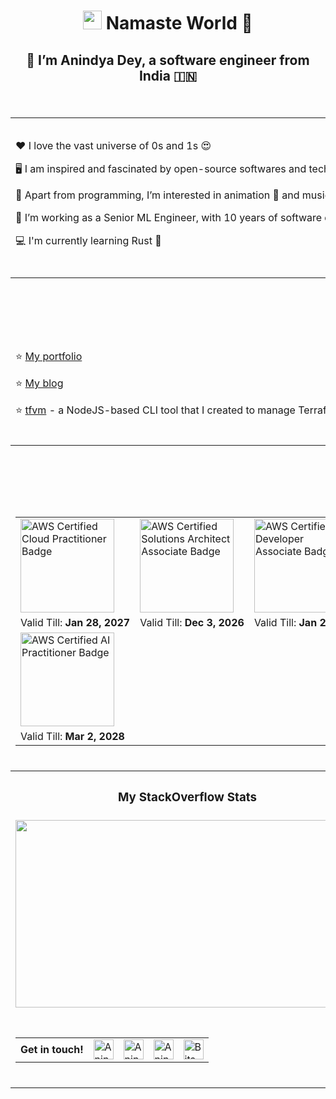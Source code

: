 # <p align="center"><img src="https://raw.githubusercontent.com/MartinHeinz/MartinHeinz/master/wave.gif" width="30px"> Namaste World 🙏</p>
## <p align="center">🙂 I’m Anindya Dey, a software engineer from India 🇮🇳</p>

<br />

<table>
  <tr>
    <td colspan="12" height="250px">
      <p>❤️ I love the vast universe of 0s and 1s 😍</p>
      <p>🖥️ I am inspired and fascinated by open-source softwares and technologies. And I try to contribute my bit to this brilliant initiative 💻</p>
      <p>👀 Apart from programming, I’m interested in animation 🐼 and music 🎵 and I also love to play Piano 🎹 and Guitar 🎸</p>
      <p>🌱 I’m working as a Senior ML Engineer, with 10 years of software development experience under my belt 🤖</p>
      <p>💻 I'm currently learning Rust 🦀</p>
    </td>
  </tr>
  <tr>
    <td colspan="12"></td>
  </tr>
  <tr>
    <th colspan="12">
      <h3>My Projects</h3>
    </th>
  </tr>
  <tr>
    <td colspan="12">
      <br />
      <p>⭐ <a href="https://www.anindyadey.com" target="_blank" rel="noopener noreferrer">My portfolio</a></p>
      <p>⭐ <a href="https://blog.anindyadey.com" target="_blank" rel="noopener noreferrer">My blog</a></p>
      <p>⭐ <a href="https://www.npmjs.com/package/tfvm" target="_blank" rel="noopener noreferrer">tfvm</a> - a NodeJS-based CLI tool that I created to manage Terraform versions on my system</p>
      <br />
    </td>
  </tr>
  <tr>
    <th colspan="12">
      <h3>My Badges</h3>
    </th>
  </tr>
  <tr align="center">
    <td colspan="12" align="center">
      <br />
      <table>
        <tr>
          <td>
            <a href="https://www.credly.com/badges/ba7b2634-3a9f-4a52-9641-4f5ee71a2db0/public_url" target="_blank" rel="noopener noreferrer">
              <img src="https://github.com/anindya-dey/anindya-dey/assets/30517208/d2d02e47-1ff9-4e7e-8345-cf1f94528a0e" alt="AWS Certified Cloud Practitioner Badge" title="AWS Certified Cloud Practitioner Badge" height="150px" width="150px" />
            </a>
          </td>
          <td>
            <a href="https://www.credly.com/badges/63cc3790-ee97-42b0-a18e-f30f5d628930/public_url" target="_blank" rel="noopener noreferrer">
              <img src="https://github.com/anindya-dey/anindya-dey/assets/30517208/54991715-7ac4-4512-ac37-b771cd74089a" alt="AWS Certified Solutions Architect Associate Badge" title="AWS Certified Solutions Architect Associate Badge" height="150px" width="150px" />
            </a>
          </td>
          <td>
            <a href="https://www.credly.com/badges/1e47bb96-e195-4cb9-8780-3b10624b4245/public_url" target="_blank" rel="noopener noreferrer">
              <img src="https://github.com/anindya-dey/anindya-dey/assets/30517208/ce07bd96-501c-41d7-8434-9b489b50010d" alt="AWS Certified Developer Associate Badge" title="AWS Certified Developer Associate Badge" height="150px" width="150px" />
            </a>
          </td>
        </tr>
        <tr>
          <td>Valid Till: <b>Jan 28, 2027</b></td>
          <td>Valid Till: <b>Dec 3, 2026</b></td>
          <td>Valid Till: <b>Jan 28, 2027</b></td>
        </tr>
        <tr>
          <td>
            <a href="https://www.credly.com/badges/9669d6f5-1f6d-4ca8-93e1-1364b0eff6c0/public_url" target="_blank" rel="noopener noreferrer">
              <img src="https://github.com/user-attachments/assets/4320e6c7-20c1-442d-9b48-75a690cb289d" alt="AWS Certified AI Practitioner Badge" title="AWS Certified AI Practitioner Badge" height="150px" width="150px" />
            </a>
          </td>
          <td></td>
          <td></td>
        </tr>
        <tr>
          <td>Valid Till: <b>Mar 2, 2028</b></td>
          <td></td>
          <td></td>
        </tr>
      </table>
      <br />
    </td>
  </tr>
  <tr>
    <th colspan="7">
      <h3>My StackOverflow Stats</h3>
    </th>
    <th colspan="5">
      <h3>My Github Stats</h3>
    </th>
  </tr>
  <tr align="center">
    <td align="center" colspan="7">
      <img height="300px" width="550px" src="https://stackoverflow-card.vercel.app/?userID=13584363&theme=solarized-light" />
    </td>
    <td colspan="5" height="250px">
      <img src="https://github-readme-stats.vercel.app/api?username=anindya-dey&show_icons=true&count_private=true&theme=radical&hide_title=true&hide_border=true" alt="Github Stats of Anindya" title="Github Stats of Anindya" width="650px" height="250px" />
    </td>
  </tr>
  <tr>
    <td colspan="12"></td>
  </tr>
  <tr>
    <td align="center" colspan="12">
      <br />
      <table>
        <tr>
          <td align="center">
            <b>Get in touch!</b>
          </td>
          <td>
            <a href="https://www.linkedin.com/in/anindyadey" target="_blank" rel="noopener noreferrer">
              <img alt="Anindya's LinkedIn Profile" title="https://www.linkedin.com/in/anindyadey" src="https://user-images.githubusercontent.com/30517208/161002087-4cedacf2-082d-4035-b0cd-850a8d74d2de.svg" height="32" width="32"/>
            </a>
          </td>
          <td>
            <a href="https://www.twitter.com/anindyadey01" target="_blank" rel="noopener noreferrer">
              <img alt="Anindya's Twitter Account" title="@anindyadey01" src="https://user-images.githubusercontent.com/30517208/161002854-1e3d59f7-7bed-4fa6-8ceb-0bda9850512b.svg" height="32" width="32"/>
            </a>
          </td>
          <td>
            <a href="https://www.instagram.com/andys_cli" target="_blank" rel="noopener noreferrer">
              <img alt="Anindya's Instagram Account" title="@andys_cli" src="https://user-images.githubusercontent.com/30517208/161002931-eb8ee959-a911-4ce3-afe7-cc2a039df7e8.svg" height="32" width="32"/>
            </a>
          </td>
          <td>
            <a href="https://discord.gg/YuCGvm6N" target="_blank" rel="noopener noreferrer">
              <img alt="Bits n' Bytes Discord Server" title="Bits n' Bytes Discord Server" src="https://user-images.githubusercontent.com/30517208/167137999-4d84332d-9e34-4478-8161-872d8168be0a.svg" height="32" width="32"/>
            </a>
          </td>
        </tr>
      </table>
      <br />
    </td>
  </tr>
  <!--
  <tr align="center">
    <td colspan="12" height="300px">
      <img src="http://github-readme-streak-stats.herokuapp.com?user=anindya-dey&theme=radical&hide_border=true&fire=yellow&ring=orange" alt="Anindya's Github Streak" title="Anindya's Github Streak" width="650" height="250px" />
    </td>
  </tr>
  -->
</table>

<br />
